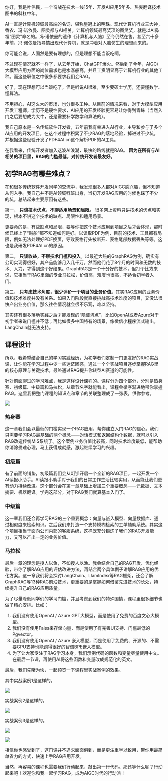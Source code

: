 你好，我是叶伟民，一个奋战在技术一线15年、开发AI应用5年多、热衷翻译技术图书的斜杠中年。

AI一直是计算机领域最高端的名词，堪称皇冠上的明珠。现代计算机行业三大神，香农、冯·诺依曼、图灵都与AI相关。计算机领域最高奖项的图灵奖，就是以AI鼻祖“图灵”命名的。冯·诺依曼的遗作《计算机与人脑》至今仍然在售。甚至六十多年前，冯·诺依曼指导搞出现代计算机，就是冲着对人脑仿生的理想而来的。

你可能会说，人固然是要有理想的，但是理想不能当饭吃啊。

不过现在情况就不一样了，从去年开始，ChatGPT爆火。然后到了今年，AIGC/大模型应用方面的岗位需求也是水涨船高，并且工资明显高于计算机行业的其他工种。而这些职位之中很多都要求我们会RAG。

好了，现在理想可以当饭吃了，但是听说AI很难，至少要硕士学历，还要懂数学、懂算法。

不用担心，AI这么大的市场，也分很多工种。从目前的情况来看，对于大模型应用开发工程师，学历不是硬性要求，AI应用的开发经验更容易让你得到青睐（当然入门之后要想成为大牛，还是需要补学数学和算法的）。

我自己原本是一名传统软件开发者，五年前我有幸进入AI行业，主导和参与了多个AI应用的开发项目，在这个过程中积累了不少RAG的落地经验，掉进过不少坑，并根据这些经验开发了PDF4AI.cn这个解析PDF的AI工具。

在我看来，传统开发者加入这波AI浪潮，最快的路线就是RAG。 **因为在所有与AI相关的项目里，RAG的门槛最低，对传统开发者最友好。**

## 初学RAG有哪些难点？

在和很多传统软件开发同学的交流中，我发现很多人都对AIGC感兴趣，但不知道从何入手。我自己并不是AI领域科班出身，当初开发RAG应用的时候也踩了不少的坑。总结起来主要原因有这些。

第一， **只谈技术优点，不聊适用场景和局限。** 很多网上资料只讲技术的优点和实现，根本不讲这个技术的缺点、局限性和适用场景。

更要命的是，有些缺点和局限，要等你把这个技术应用到项目之后才会体现，那时候已经上了“贼船”都不知道如何是好。以读取PDF为例，目前的技术、工具都有局限，例如无法处理好PDF换页，导致表格行头被断开、表格尾部数据丢失等等。这也是我研发PDF4AI.cn的原因。

第二， **只谈收益，不聊技术门槛和投入**。以最近大热的GraphRAG为例，确实有公司实现得很好，其产品能够月入几千万，然而他们花了8个月的时间和无数的技术、人力，才得到这个好结果。GraphRAG是一个十分好的技术，但打个比方来说，它相当于RAG里面的专业马拉松，价值高，难度也很高，不适合初学者入门。

第三， **只考虑技术角度，很少评价一个项目的业务价值**。其实RAG应用的业务价值和技术难度并没有关系。如果入门阶段就直接挑战高技术难度的项目，又没法很快产出业务价值，那么往往情况就会很不乐观，难以坚持。

其实还有很多落地实践之后才能发现的“隐藏坑点”，比如OpenAI或者Azure对于初学者来说门槛并不低；再比如很多中国特有的场景，像微信小程序流式输出，LangChain就无法支持。

## 课程设计

所以，我希望结合自己的学习实践经历，为初学者们定制一门更友好的RAG实战课，让你能在学习过程中少一些迷茫困惑，通过一个个实战项目逐步掌握RAG里的核心原理与关键技术，最终通过RAG提升你转型AI赛道的可能性。

针对前面聊过的学习难点，我是这样设计课程的。课程分为四个部分，分别是热身赛、初级篇、中级篇和马拉松，从章节名字就能看出，课程会循序渐进地带你掌握RAG。这里我把整门课程的知识点和章节的关联整理成了一张表，供你参考。

![](https://static001.geekbang.org/resource/image/e8/e1/e8f6264cc35e55993beeecc5ce2cc4e1.jpg?wh=1465x867)

### 热身赛

这一章我们会以最低的门槛实现一个RAG应用，帮你建立入门RAG的信心。我们只需要学习RAG最基础的两个概念——对话模式和返回结构化数据，就可以引入RAG改造传统MIS系统了。这个案例业务价值比较高，同时技术难度最低，能帮助你消除畏难心理，马上获得成就感，激起继续学习的兴趣。

### 初级篇

有了前面的铺垫，初级篇我们会从0到1开启一个全新的RAG项目，一起开发一个AI读报小助手。AI读报小助手对于我们的日常工作生活比较实用，从而能让我们更有动力持续改进。这个部分会在第一章基础上增加三个重要概念——元数据、文本摘要、机器翻译。学完这部分，对于RAG我们就算基本入门了。

### 中级篇

这一章我们还会再学习RAG的三个重要概念：向量与嵌入模型、向量数据库、通过相似度来检索知识。之后我们来打造一个支持模糊检索的工单辅助系统。其实这个项目相当于面向公司内部的客服系统，这样既充分锻炼了我们的RAG开发能力，又可以产出一定的业务价值。

### 马拉松

最后一章的理念是授人以鱼，不如授人以渔。我会结合自己的RAG开发、优化经验，带你了解RAG应用的评估改进方法，再结合两个具体例子讲解RAG应用的优化方案。这一章我们将会探讨LangChain、LlamIndex等RAG框架，还会了解GraphRAG等13种RAG前沿技术，更重要的是掌握如何借鉴先进技术的长处，持续提升自己的RAG应用质量。

为了尽量降低同学们的学习门槛，并且考虑到我们的特殊国情，课程里很多细节也做了精心安排。比如：

1. 我们没有使用OpenAI / Azure GPT大模型，而是使用了免费的百度文心大模型。
2. 我们没有使用Faiss来存储向量，而是使用了有完善UI支持、门槛最低的Pgvector。
3. 我们没有使用OpenAI / Azure 嵌入模型，而是使用了免费的、开源的、不需要GPU支持也能跑得很好的智谱BPE嵌入模型。
4. 为了让大家专注于RAG学习本身，我们示例代码的函数和变量尽量使用中文。在最后一节课，再使用AI将这些函数和变量改成规范化的英文。

最后，我们先睹为快，一起预览一下课程里实战案例的效果。

其中实战案例1是这样的。

![](https://static001.geekbang.org/resource/image/8y/34/8yye998496ba41b760ef266069ecc334.jpg?wh=1990x686)

实战案例2是这样的。

![](https://static001.geekbang.org/resource/image/85/4d/8522aea736e41087b910439edc424d4d.jpg?wh=1954x666)

实战案例3是这样的。

![](https://static001.geekbang.org/resource/image/35/7b/356765fd0bc9eb59cd45dacca879727b.jpg?wh=1929x728)

![](https://static001.geekbang.org/resource/image/29/9c/295e169ab10e2c9725793037870b289c.jpg?wh=1929x728)

相信你也感受到了，这门课并不追求面面俱到，而是更注重学以致用，带你用最简单省力的方式，快速上手RAG应用开发。

当然，再容易的课程也需要我们行动起来，敲出第一行代码。那还等什么呢？行动起来吧！欢迎你和我一起学习RAG，成为AIGC时代的行动派！